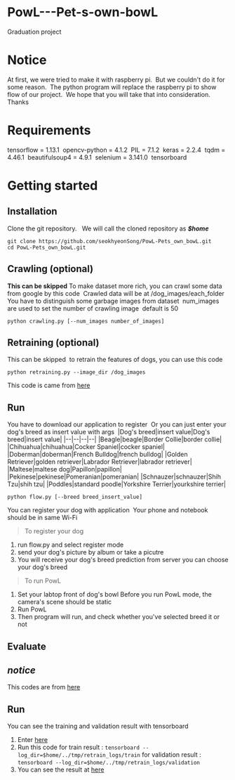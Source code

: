 # PowL---Pet-s-own-bowL
Graduation project
# Notice
At first, we were tried to make it with raspberry pi.&nbsp;
But we couldn't do it for some reason.&nbsp;
The python program will replace the raspberry pi to show flow of our project.&nbsp;
We hope that you will take that into consideration.&nbsp;
Thanks
# Requirements

tensorflow = 1.13.1&nbsp;
opencv-python = 4.1.2&nbsp;
PIL = 7.1.2&nbsp;
keras = 2.2.4&nbsp;
tqdm = 4.46.1&nbsp;
beautifulsoup4 = 4.9.1&nbsp;
selenium = 3.141.0&nbsp;
tensorboard&nbsp;

# Getting started

## Installation

Clone the git repository. &nbsp;
We will call the cloned repository as ***$home***

    git clone https://github.com/seokhyeonSong/PowL-Pets_own_bowL.git
    cd PowL-Pets_own_bowL.git

## Crawling (optional)
**This can be skipped**
To make dataset more rich, you can crawl some data from google by this code&nbsp;
Crawled data will be at /dog_images/each_folder&nbsp;
You have to distinguish some garbage images from dataset&nbsp;
num_images are used to set the number of crawling image&nbsp;
default is 50&nbsp;

    python crawling.py [--num_images number_of_images]


## Retraining (optional)
This can be skipped&nbsp;
to retrain the features of dogs, you can use this code&nbsp;

    python retraining.py --image_dir /dog_images

This code is came from [here](https://github.com/AthulDilip/Tensorflow-Dog-Breed-Classifier)

## Run

You have to download our application to register&nbsp; 
Or you can just enter your dog's breed as insert value with args&nbsp;
|Dog's breed|insert value|Dog's breed|insert value|
|--|--|--|--|
|Beagle|beagle|Border Collie|border collie|
|Chihuahua|chihuahua|Cocker Spaniel|cocker spaniel|
|Doberman|doberman|French Bulldog|french bulldog|
|Golden Retriever|golden retriever|Labrador Retriever|labrador retriever|
|Maltese|maltese dog|Papillon|papillon|
|Pekinese|pekinese|Pomeranian|pomeranian|
|Schnauzer|schnauzer|Shih Tzu|shih tzu|
|Poddles|standard poodle|Yorkshire Terrier|yourkshire terrier|

    python flow.py [--breed breed_insert_value]

You can register your dog with application&nbsp;
Your phone and notebook should be in same Wi-Fi&nbsp;

> To register your dog

1. run flow.py and select register mode
2. send your dog's picture by album or take a picutre
3. You will receive your dog's breed prediction from server
you can choose your dog's breed

> To run PowL
1. Set your labtop front of dog's bowl
Before you run PowL mode, the camera's scene should be static
2. Run PowL
3. Then program will run, and check whether you've selected breed it or not



## Evaluate
*notice*
-
This codes are from [here](https://github.com/AthulDilip/Tensorflow-Dog-Breed-Classifier)

Run
-
You can see the training and validation result with tensorboard
1. Enter [here](http://localhost:6006 )
2. Run this code
for train result :  `tensorboard --log_dir=$home/../tmp/retrain_logs/train` 
 for validation result : 
 `tensorboard --log_dir=$home/../tmp/retrain_logs/validation`
3. You can see the result at [here](http://localhost:6006 )

